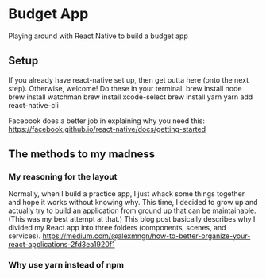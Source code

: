 # Budget App

Playing around with React Native to build a budget app


## Setup
If you already have react-native set up, then get outta here (onto the next step). Otherwise, welcome! Do these in your terminal:
brew install node
brew install watchman
brew install xcode-select
brew install yarn
yarn add react-native-cli

Facebook does a better job in explaining why you need this: https://facebook.github.io/react-native/docs/getting-started


## The methods to my madness
### My reasoning for the layout
Normally, when I build a practice app, I just whack some things together and hope it works without knowing why. This time, I decided to grow up and actually try to build an application from ground up that can be maintainable. (This was my best attempt at that.) This blog post basically describes why I divided my React app into three folders (components, scenes, and services).
https://medium.com/@alexmngn/how-to-better-organize-your-react-applications-2fd3ea1920f1

### Why use yarn instead of npm
